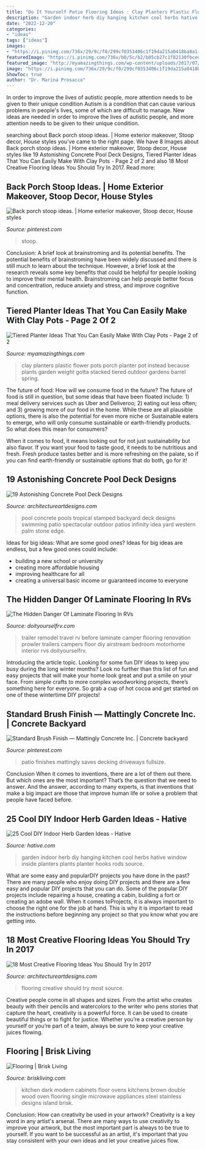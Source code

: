 ```yaml
---
title: "Do It Yourself Patio Flooring Ideas : Clay Planters Plastic Flower Pots Porch Planter Pot Instead Because Plants Garden Weight Gotta Stacked Tiered Outdoor Gardens Barrel Spring"
description: "Garden indoor herb diy hanging kitchen cool herbs hative window inside planters plants planter hooks rods source"
date: "2022-12-20"
categories:
- "ideas"
tags: ["ideas"]
images:
- "https://i.pinimg.com/736x/29/9c/f0/299cf0353406c1f19da215a0418ba8a1.jpg"
featuredImage: "https://i.pinimg.com/736x/b0/5c/b2/b05cb27c1f82130fbcedda80af2a43c0.jpg"
featured_image: "http://myamazingthings.com/wp-content/uploads/2017/07/clay-pot-ideas-11.jpg"
image: "https://i.pinimg.com/736x/29/9c/f0/299cf0353406c1f19da215a0418ba8a1.jpg"
ShowToc: true
author: "Dr. Marina Prosacco"
---
```



In order to improve the lives of autistic people, more attention needs to be given to their unique condition
Autism is a condition that can cause various problems in people's lives, some of which are difficult to manage. New ideas are needed in order to improve the lives of autistic people, and more attention needs to be given to their unique condition.

	

		
searching about Back porch stoop ideas. | Home exterior makeover, Stoop decor, House styles you've came to the right page. We have 8 Images about Back porch stoop ideas. | Home exterior makeover, Stoop decor, House styles like 19 Astonishing Concrete Pool Deck Designs, Tiered Planter Ideas That You Can Easily Make With Clay Pots - Page 2 of 2 and also 18 Most Creative Flooring Ideas You Should Try In 2017. Read more:
		
    
## Back Porch Stoop Ideas. | Home Exterior Makeover, Stoop Decor, House Styles

<img loading=lazy src="https://i.pinimg.com/736x/29/9c/f0/299cf0353406c1f19da215a0418ba8a1.jpg" onerror="this.onerror=null;this.src='https://tse2.mm.bing.net/th?id=OIP.6kzaEN_o5s8Q60b6IKdCPAHaIB&amp;pid=15.1';" alt="Back porch stoop ideas. | Home exterior makeover, Stoop decor, House styles">

_Source: pinterest.com_

>stoop. 

	

Conclusion: A brief look at brainstroming and its potential benefits.
The potential benefits of brainstroming have been widely discussed and there is still much to learn about the technique. However, a brief look at the research reveals some key benefits that could be helpful for people looking to improve their mental health. Brainstroming can help people better focus and concentration, reduce anxiety and stress, and improve cognitive function.

    
## Tiered Planter Ideas That You Can Easily Make With Clay Pots - Page 2 Of 2

<img loading=lazy src="http://myamazingthings.com/wp-content/uploads/2017/07/clay-pot-ideas-11.jpg" onerror="this.onerror=null;this.src='https://tse1.mm.bing.net/th?id=OIP.mqBBXnuIibwI0htc8rbG5AHaK2&amp;pid=15.1';" alt="Tiered Planter Ideas That You Can Easily Make With Clay Pots - Page 2 of 2">

_Source: myamazingthings.com_

>clay planters plastic flower pots porch planter pot instead because plants garden weight gotta stacked tiered outdoor gardens barrel spring. 

	

The future of food: How will we consume food in the future?
The future of food is still in question, but some ideas that have been floated include: 1) meal delivery services such as Uber and Deliveroo; 2) eating out less often; and 3) growing more of our food in the home. 
While these are all plausible options, there is also the potential for even more niche or Sustainable eaters to emerge, who will only consume sustainable or earth-friendly products. So what does this mean for consumers? 

When it comes to food, it means looking out for not just sustainability but also flavor. If you want your food to taste good, it needs to be nutritious and fresh. Fresh produce tastes better and is more refreshing on the palate, so if you can find earth-friendly or sustainable options that do both, go for it!

    
## 19 Astonishing Concrete Pool Deck Designs

<img loading=lazy src="https://www.architectureartdesigns.com/wp-content/uploads/2015/05/224.jpg" onerror="this.onerror=null;this.src='https://tse3.mm.bing.net/th?id=OIP.hz8XdupAuRg26gSm-rHr4AHaE8&amp;pid=15.1';" alt="19 Astonishing Concrete Pool Deck Designs">

_Source: architectureartdesigns.com_

>pool concrete pools tropical stamped backyard deck designs swimming patio spectacular outdoor patios infinity idea yard western palm stone edge. 

	

Ideas for big ideas: What are some good ones?
Ideas for big ideas are endless, but a few good ones could include: 
- building a new school or university 
- creating more affordable housing 
- improving healthcare for all 
- creating a universal basic income or guaranteed income to everyone

    
## The Hidden Danger Of Laminate Flooring In RVs

<img loading=lazy src="https://www.doityourselfrv.com/wp-content/uploads/2014/10/Main-living-area-after-the-renovation.jpg" onerror="this.onerror=null;this.src='https://tse1.mm.bing.net/th?id=OIP.uYP3bYsFUmhd9LBYirUBJQHaJ4&amp;pid=15.1';" alt="The Hidden Danger Of Laminate Flooring In RVs">

_Source: doityourselfrv.com_

>trailer remodel travel rv before laminate camper flooring renovation prowler trailers campers floor diy airstream bedroom motorhome interior rvs doityourselfrv. 

	

Introducing the article topic.
Looking for some fun DIY ideas to keep you busy during the long winter months? Look no further than this list of fun and easy projects that will make your home look great and put a smile on your face. From simple crafts to more complex woodworking projects, there’s something here for everyone. So grab a cup of hot cocoa and get started on one of these wintertime DIY projects!

    
## Standard Brush Finish — Mattingly Concrete Inc. | Concrete Backyard

<img loading=lazy src="https://i.pinimg.com/736x/b0/5c/b2/b05cb27c1f82130fbcedda80af2a43c0.jpg" onerror="this.onerror=null;this.src='https://tse4.mm.bing.net/th?id=OIP.r_go9C2bM9OGPh7HOpkekgHaFj&amp;pid=15.1';" alt="Standard Brush Finish — Mattingly Concrete Inc. | Concrete backyard">

_Source: pinterest.com_

>patio finishes mattingly saves decking driveways fullsize. 

	

Conclusion
When it comes to inventions, there are a lot of them out there. But which ones are the most important? That’s the question that we need to answer. And the answer, according to many experts, is that inventions that make a big impact are those that improve human life or solve a problem that people have faced before.

    
## 25 Cool DIY Indoor Herb Garden Ideas - Hative

<img loading=lazy src="http://hative.com/wp-content/uploads/2014/11/indoor-garden/2-hanging-kitchen-garden.jpg" onerror="this.onerror=null;this.src='https://tse1.mm.bing.net/th?id=OIP.jrCYtoPuTKVTvYAgLoIyuQHaKF&amp;pid=15.1';" alt="25 Cool DIY Indoor Herb Garden Ideas - Hative">

_Source: hative.com_

>garden indoor herb diy hanging kitchen cool herbs hative window inside planters plants planter hooks rods source. 

	

What are some easy and popularDIY projects you have done in the past?
There are many people who enjoy doing DIY projects and there are a few easy and popular DIY projects that you can do. Some of the popular DIY projects include repairing a house, creating a cabin, building a fort or creating an adobe wall. When it comes toProjects, it is always important to choose the right one for the job at hand. This is why it is important to read the instructions before beginning any project so that you know what you are getting into.

    
## 18 Most Creative Flooring Ideas You Should Try In 2017

<img loading=lazy src="http://www.architectureartdesigns.com/wp-content/uploads/2017/02/2-2-630x473.jpg" onerror="this.onerror=null;this.src='https://tse3.mm.bing.net/th?id=OIP.V1OkjEfRYfsTDteyw516-QHaFj&amp;pid=15.1';" alt="18 Most Creative Flooring Ideas You Should Try In 2017">

_Source: architectureartdesigns.com_

>flooring creative should try most source. 

	

Creative people come in all shapes and sizes. From the artist who creates beauty with their pencils and watercolors to the writer who pens stories that capture the heart, creativity is a powerful force. It can be used to create beautiful things or to fight for justice. Whether you’re a creative person by yourself or you’re part of a team, always be sure to keep your creative juices flowing.

    
## Flooring | Brisk Living

<img loading=lazy src="http://www.briskliving.com/files/2012/09/Floor-3-Concrete.jpg" onerror="this.onerror=null;this.src='https://tse3.mm.bing.net/th?id=OIP.pHuReYg5gPLOXUdc9KE1iwHaLH&amp;pid=15.1';" alt="Flooring | Brisk Living">

_Source: briskliving.com_

>kitchen dark modern cabinets floor ovens kitchens brown double wood oven flooring single microwave appliances steel stainless designs island brisk. 

	

Conclusion: How can creativity be used in your artwork?
Creativity is a key word in any artist's arsenal. There are many ways to use creativity to improve your artwork, but the most important part is always to be true to yourself. If you want to be successful as an artist, it's important that you stay consistent with your own ideas and let your creative juices flow.

